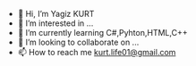 - 👋 Hi, I’m Yagiz KURT
- 👀 I’m interested in ...
- 🌱 I’m currently learning C#,Pyhton,HTML,C++
- 💞️ I’m looking to collaborate on ...
- 📫 How to reach me kurt.life01@gmail.com

<!---
yarisci01/yarisci01 is a ✨ special ✨ repository because its `README.md` (this file) appears on your GitHub profile.
You can click the Preview link to take a look at your changes.
--->
